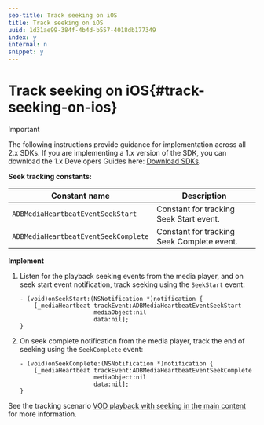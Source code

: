 ```yaml
---
seo-title: Track seeking on iOS
title: Track seeking on iOS
uuid: 1d31ae99-384f-4b4d-b557-4018db177349
index: y
internal: n
snippet: y
---
```


# Track seeking on iOS{#track-seeking-on-ios}

>[!IMPORTANT]
>
>The following instructions provide guidance for implementation across all 2.x SDKs. If you are implementing a 1.x version of the SDK, you can download the 1.x Developers Guides here: [Download SDKs](../../../sdk-implement/download-sdks.md).

**Seek tracking constants:**

|  Constant name  | Description  |
|---|---|
|  `ADBMediaHeartbeatEventSeekStart`  | Constant for tracking Seek Start event.  |
|  `ADBMediaHeartbeatEventSeekComplete`  | Constant for tracking Seek Complete event.  |

**Implement**

1. Listen for the playback seeking events from the media player, and on seek start event notification, track seeking using the `SeekStart` event: 

   ```
   - (void)onSeekStart:(NSNotification *)notification { 
       [_mediaHeartbeat trackEvent:ADBMediaHeartbeatEventSeekStart  
                        mediaObject:nil  
                        data:nil]; 
   }
   ```

1. On seek complete notification from the media player, track the end of seeking using the `SeekComplete` event: 

   ```
   - (void)onSeekComplete:(NSNotification *)notification { 
       [_mediaHeartbeat trackEvent:ADBMediaHeartbeatEventSeekComplete  
                        mediaObject:nil  
                        data:nil]; 
   }
   ```

See the tracking scenario [VOD playback with seeking in the main content](../../../sdk-implement/tracking-scenarios/vod-seeking.md) for more information.
